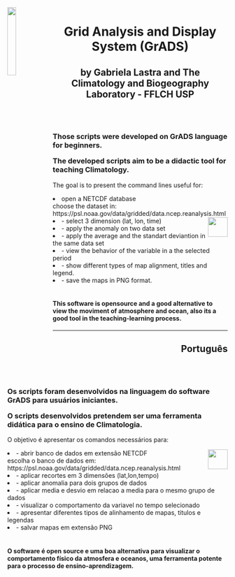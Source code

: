 <img align='left' width=20% src='https://lcb.fflch.usp.br/themes/contrib/fflch-theme/images/logo.png'/>
<h1 align="center"> Grid Analysis and Display System (GrADS)</h1>
<h2 align="center">by Gabriela Lastra and The Climatology and Biogeography Laboratory - FFLCH USP</h2>
</br></br>
<h3><p>Those scripts were developed on GrADS language for beginners.</p>
  <p>The developed scripts aim to be a didactic tool for teaching Climatology.</p></h3>
<body>
  <p> The goal is to present the command lines useful for:</p>
  <li> open a NETCDF database </br>
choose the dataset in: https://psl.noaa.gov/data/gridded/data.ncep.reanalysis.html </li>
<img src="https://icons.iconarchive.com/icons/flat-icons.com/flat/64/Satellite-icon.png"
         height="45"
         width="45"
         align="right"/>
<li>- select 3 dimension (lat, lon, time)</li>
<li>- apply the anomaly on two data set</li>
<li>- apply the average and the standart deviantion in the same data set</li>
<li>- view the behavior of the variable in a the selected period</li>
<li>- show different types of map alignment, titles and legend.</li>
<li>- save the maps in PNG format. </li>
</br><h4>This software is opensource and a good alternative to view the moviment of atmosphere and ocean,
also its a good tool in the teaching-learning process.</h4>

<hr>
<h2 align="right"> Português</h2>
</br></br>
<h3><p>Os scripts foram desenvolvidos na linguagem do software GrADS para usuários iniciantes.</p>
  <p>O scripts desenvolvidos pretendem ser uma ferramenta didática para o ensino de Climatologia.</p></h3>

</p>O objetivo é apresentar os comandos necessários para:</p>
 <img src="https://icons.iconarchive.com/icons/flat-icons.com/flat/64/Satellite-icon.png"
         height="45"
         width="45"
         align="right"/>
<li>- abrir banco de dados em extensão NETCDF
</br>escolha o banco de dados em: https://psl.noaa.gov/data/gridded/data.ncep.reanalysis.html</li>
<li>- aplicar recortes em 3 dimensões (lat,lon,tempo)</li>
<li>- aplicar anomalia para dois grupos de dados</li>
<li>- aplicar media e desvio em relacao a media para o mesmo grupo de dados</li>
<li>- visualizar o comportamento da variavel no tempo selecionado</li>
<li>- apresentar diferentes tipos de alinhamento de mapas, titulos e legendas</li>
<li>- salvar mapas em extensão PNG</li>
</br><h4>O software é open source e uma boa alternativa para visualizar o comportamento físico da atmosfera e oceanos, uma ferramenta potente para o processo de ensino-aprendizagem.</h4>
</body>
